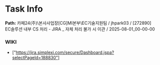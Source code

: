 # Task Info

**Path:** 카페24(주)\본사사업장\[CG]MI본부\EC기술지원팀 / jhpark03 / [272890] EC솔루션 내부 CS 처리 - JIRA _ 자체 처리 불가 시 이관 / 2025-08-01_00-00-00

### WIKI
- ["https://jira.simplexi.com/secure/Dashboard.jspa?selectPageId=188830"]

